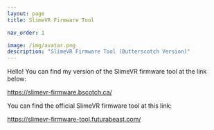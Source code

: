 ```yaml
---
layout: page
title: SlimeVR Firmware Tool

nav_order: 1

image: /img/avatar.png
description: "SlimeVR Firmware Tool (Butterscotch Version)"
---
```


Hello! You can find my version of the SlimeVR firmware tool at the link below:

<https://slimevr-firmware.bscotch.ca/>

You can find the official SlimeVR firmware tool at this link:

<https://slimevr-firmware-tool.futurabeast.com/>
